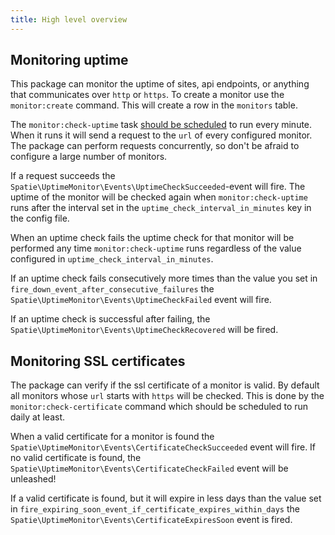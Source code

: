 ```yaml
---
title: High level overview
---
```


## Monitoring uptime

This package can monitor the uptime of sites, api endpoints, or anything that communicates over `http` or `https`. To create a monitor use the `monitor:create` command. This will create a row in the `monitors`  table. 

The `monitor:check-uptime` task [should be scheduled](https://docs.spatie.be/laravel-uptime-monitor/v3/installation-and-setup#scheduling) to run every minute. When it runs it will send a request to the `url` of every configured monitor. The package can perform requests concurrently, so don't be afraid to configure a large number of monitors.

If a request succeeds the `Spatie\UptimeMonitor\Events\UptimeCheckSucceeded`-event will fire. The uptime of the monitor will be checked again when `monitor:check-uptime` runs after the interval set in the `uptime_check_interval_in_minutes` key in the config file.

When an uptime check fails the uptime check for that monitor will be performed any time `monitor:check-uptime` runs regardless of the value configured in `uptime_check_interval_in_minutes`.

If an uptime check fails consecutively more times than the value you set in `fire_down_event_after_consecutive_failures` the `Spatie\UptimeMonitor\Events\UptimeCheckFailed` event will fire. 

If an uptime check is successful after failing, the `Spatie\UptimeMonitor\Events\UptimeCheckRecovered` will be fired.

## Monitoring SSL certificates

The package can verify if the ssl certificate of a monitor is valid. By default all monitors whose `url` starts with `https` will be checked. This is done by the `monitor:check-certificate` command which should be scheduled to run daily at least. 

When a valid certificate for a monitor is found the `Spatie\UptimeMonitor\Events\CertificateCheckSucceeded` event will fire. If no valid certificate is found, the `Spatie\UptimeMonitor\Events\CertificateCheckFailed` event will be unleashed!
 
If a valid certificate is found, but it will expire in less days than the value set in `fire_expiring_soon_event_if_certificate_expires_within_days` the `Spatie\UptimeMonitor\Events\CertificateExpiresSoon` event is fired.
